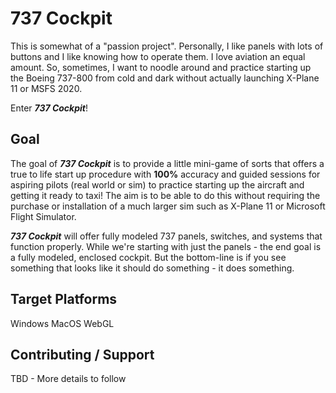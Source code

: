 # 737 Cockpit

This is somewhat of a "passion project". Personally, I like panels with lots of buttons and I like knowing how to operate them. I love aviation an equal amount.
So, sometimes, I want to noodle around and practice starting up the Boeing 737-800 from cold and dark without actually launching X-Plane 11 or MSFS 2020.

Enter ***737 Cockpit***!

## Goal
The goal of ***737 Cockpit*** is to provide a little mini-game of sorts that offers a true to life start up procedure with **100%** accuracy and guided sessions
for aspiring pilots (real world or sim) to practice starting up the aircraft and getting it ready to taxi! The aim is to be able to do this without requiring the purchase or installation
of a much larger sim such as X-Plane 11 or Microsoft Flight Simulator.

***737 Cockpit*** will offer fully modeled 737 panels, switches, and systems that function properly. While we're starting with just the panels - the end goal is a
fully modeled, enclosed cockpit. But the bottom-line is if you see something that looks like it should do something - it does something.

## Target Platforms
Windows
MacOS
WebGL

## Contributing / Support
TBD - More details to follow
